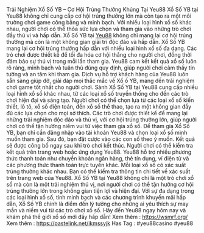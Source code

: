 Trải Nghiệm Xổ Số YB – Cơ Hội Trúng Thưởng Khủng Tại Yeu88
Xổ Số YB tại Yeu88 không chỉ cung cấp cơ hội trúng thưởng lớn mà còn tạo ra một môi trường chơi game công bằng và minh bạch. Với nhiều loại hình xổ số khác nhau, người chơi có thể thỏa sức lựa chọn và tham gia vào những trò chơi đầy thú vị và hấp dẫn. Xổ Số YB tại [Yeu88](https://wsmrf.org/) không chỉ mang lại cơ hội trúng thưởng mà còn là một không gian giải trí độc đáo và hấp dẫn.
Xổ Số YB mang lại cơ hội trúng thưởng hấp dẫn với nhiều loại hình xổ số đa dạng. Các trò chơi được thiết kế để tối đa hóa cơ hội thắng cho người chơi, đồng thời đảm bảo sự thú vị trong mỗi lần tham gia.
Yeu88 cam kết kết quả xổ số luôn rõ ràng, minh bạch và tuân thủ đúng quy định, giúp người chơi cảm thấy tin tưởng và an tâm khi tham gia.
Dịch vụ hỗ trợ khách hàng của Yeu88 luôn sẵn sàng giúp đỡ, giải đáp mọi thắc mắc về Xổ ố YB, mang đến trải nghiệm chơi game tốt nhất cho người chơi.
Sảnh Xổ Số YB tại Yeu88 cung cấp nhiều loại hình xổ số khác nhau, từ các loại xổ số truyền thống cho đến các trò chơi hiện đại và sáng tạo. Người chơi có thể chọn lựa từ các loại xổ số kiến thiết, lô tô, xổ số điện toán, đến xổ số thể thao, tạo ra một không gian đầy đủ các lựa chọn cho mọi sở thích.
Các trò chơi được thiết kế để mang lại những trải nghiệm độc đáo và thú vị, với cơ hội trúng thưởng lớn, giúp người chơi có thể tận hưởng niềm vui từ việc tham gia xổ số.
Để tham gia Xổ Số YB, bạn chỉ cần đăng nhập vào tài khoản Yeu88 và chọn loại xổ số mình muốn tham gia. Sau đó, bạn đặt cược vào các con số theo ý muốn.
Kết quả sẽ được công bố ngay sau khi trò chơi kết thúc. Người chơi có thể kiểm tra kết quả trên trang web hoặc ứng dụng Yeu88.
Yeu88 hỗ trợ nhiều phương thức thanh toán như chuyển khoản ngân hàng, thẻ tín dụng, ví điện tử và các phương thức thanh toán trực tuyến khác.
Mỗi loại xổ số có xác suất trúng thưởng khác nhau. Bạn có thể kiểm tra thông tin chi tiết về xác suất trên trang web của Yeu88.
Xổ Số YB tại Yeu88 không chỉ là một trò chơi xổ số mà còn là một trải nghiệm thú vị, nơi người chơi có thể tận hưởng cơ hội trúng thưởng lớn trong không gian tiện lợi và hiện đại. Với sự đa dạng trong các loại hình xổ số, tính minh bạch và các chương trình khuyến mãi hấp dẫn, Xổ Số YB chính là điểm đến lý tưởng cho những ai yêu thích sự may mắn và niềm vui từ các trò chơi xổ số. Hãy đến Yeu88 ngay hôm nay và khám phá thế giới xổ số mới đầy hấp dẫn!
Xem thêm : https://wsmrf.org/
Xem thêm : https://pastelink.net/ikmssyjk
Has Tag : #yeu88casino  #yeu88
